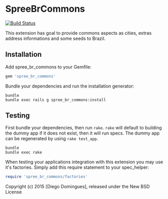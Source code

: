 SpreeBrCommons
==============

[![Build Status](https://travis-ci.org/ddomingues/spree_br_common.svg)](https://travis-ci.org/ddomingues/spree_br_common)

This extension has goal to provide commons aspects as cities, extras address informations and some seeds to Brazil.

Installation
------------

Add spree_br_commons to your Gemfile:

```ruby
gem 'spree_br_commons'
```

Bundle your dependencies and run the installation generator:

```shell
bundle
bundle exec rails g spree_br_commons:install
```

Testing
-------

First bundle your dependencies, then run `rake`. `rake` will default to building the dummy app if it does not exist, then it will run specs. The dummy app can be regenerated by using `rake test_app`.

```shell
bundle
bundle exec rake
```

When testing your applications integration with this extension you may use it's factories.
Simply add this require statement to your spec_helper:

```ruby
require 'spree_br_commons/factories'
```

Copyright (c) 2015 [Diego Domingues], released under the New BSD License
